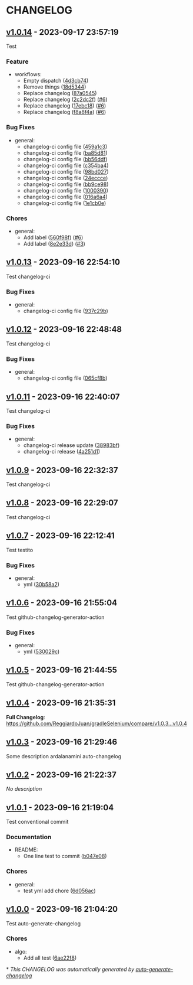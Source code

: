 # CHANGELOG

## [v1.0.14](https://github.com/ReggiardoJuan/gradleSelenium/releases/tag/v1.0.14) - 2023-09-17 23:57:19

Test

### Feature

- workflows:
  - Empty dispatch ([4d3cb74](https://github.com/ReggiardoJuan/gradleSelenium/commit/4d3cb74a58fc83dee0899a9146e2896ab260c2e5))
  - Remove things ([18d5344](https://github.com/ReggiardoJuan/gradleSelenium/commit/18d5344cbd647a042cd3a2e4a317e6ac8ec8b969))
  - Replace changelog ([87a0545](https://github.com/ReggiardoJuan/gradleSelenium/commit/87a05450902f9300c2034e4102790275fd0d541b))
  - Replace changelog ([2c2dc2f](https://github.com/ReggiardoJuan/gradleSelenium/commit/2c2dc2f3a1f9e207e8abebac4889346035f93401)) ([#6](https://github.com/ReggiardoJuan/gradleSelenium/pull/6))
  - Replace changelog ([17ebc18](https://github.com/ReggiardoJuan/gradleSelenium/commit/17ebc18b89a65f08aeaacb155364e0a3c01573f8)) ([#6](https://github.com/ReggiardoJuan/gradleSelenium/pull/6))
  - Replace changelog ([f8a8f4a](https://github.com/ReggiardoJuan/gradleSelenium/commit/f8a8f4af2af8c5596b73fdf87a3c2dff1174c115)) ([#6](https://github.com/ReggiardoJuan/gradleSelenium/pull/6))

### Bug Fixes

- general:
  - changelog-ci config file ([459a1c3](https://github.com/ReggiardoJuan/gradleSelenium/commit/459a1c3eb077b9fd97b150bbe68b9151cfbadbad))
  - changelog-ci config file ([ba85d81](https://github.com/ReggiardoJuan/gradleSelenium/commit/ba85d8169199b435e1e03d7dfa183a5c1ad84402))
  - changelog-ci config file ([bb56ddf](https://github.com/ReggiardoJuan/gradleSelenium/commit/bb56ddf7ce5ffa25b3bac84b34b8b1ae57133489))
  - changelog-ci config file ([c354ba4](https://github.com/ReggiardoJuan/gradleSelenium/commit/c354ba4f6e838d1bbef5a11b42b990c38ff8ad4b))
  - changelog-ci config file ([98bd027](https://github.com/ReggiardoJuan/gradleSelenium/commit/98bd02721e4ab053e3f9660a7a77ab6ecd01d2fa))
  - changelog-ci config file ([24eccce](https://github.com/ReggiardoJuan/gradleSelenium/commit/24eccceb81ace7b455dbfefb5fe800d79f934434))
  - changelog-ci config file ([bb9ce98](https://github.com/ReggiardoJuan/gradleSelenium/commit/bb9ce989a43db97cf524e3f5514b9245b21d0784))
  - changelog-ci config file ([1000390](https://github.com/ReggiardoJuan/gradleSelenium/commit/1000390e7f3306bebd9d096b522f7e54cb846d31))
  - changelog-ci config file ([016a6a4](https://github.com/ReggiardoJuan/gradleSelenium/commit/016a6a4d2c2a8dc4bc5e5a8edda289b81fb806bc))
  - changelog-ci config file ([1e1cb0e](https://github.com/ReggiardoJuan/gradleSelenium/commit/1e1cb0e6729d9d561754922782c20580f54faeba))

### Chores

- general:
  - Add label ([560f98f](https://github.com/ReggiardoJuan/gradleSelenium/commit/560f98fdae29d208a7140cb74518c8a5a7a60dd7)) ([#6](https://github.com/ReggiardoJuan/gradleSelenium/pull/6))
  - Add label ([8e2e33d](https://github.com/ReggiardoJuan/gradleSelenium/commit/8e2e33d6e8562b8c80071c1c4db29742d65d791a)) ([#3](https://github.com/ReggiardoJuan/gradleSelenium/pull/3))

## [v1.0.13](https://github.com/ReggiardoJuan/gradleSelenium/releases/tag/v1.0.13) - 2023-09-16 22:54:10

Test changelog-ci

### Bug Fixes

- general:
  - changelog-ci config file ([937c29b](https://github.com/ReggiardoJuan/gradleSelenium/commit/937c29bcc0b462a2e0f6dcbe82a9a2fc6b8347fd))

## [v1.0.12](https://github.com/ReggiardoJuan/gradleSelenium/releases/tag/v1.0.12) - 2023-09-16 22:48:48

Test changelog-ci

### Bug Fixes

- general:
  - changelog-ci config file ([065cf8b](https://github.com/ReggiardoJuan/gradleSelenium/commit/065cf8b846743f6e49fe7805041d891497352bc9))

## [v1.0.11](https://github.com/ReggiardoJuan/gradleSelenium/releases/tag/v1.0.11) - 2023-09-16 22:40:07

Test changelog-ci 

### Bug Fixes

- general:
  - changelog-ci release update ([38983bf](https://github.com/ReggiardoJuan/gradleSelenium/commit/38983bfeab9eed2d841fcd9b08f16af19fb9b0b8))
  - changelog-ci release ([4a251d1](https://github.com/ReggiardoJuan/gradleSelenium/commit/4a251d159c5ac8985911dd41db44ad890bf97741))

## [v1.0.9](https://github.com/ReggiardoJuan/gradleSelenium/releases/tag/v1.0.9) - 2023-09-16 22:32:37

Test changelog-ci

## [v1.0.8](https://github.com/ReggiardoJuan/gradleSelenium/releases/tag/v1.0.8) - 2023-09-16 22:29:07

Test changelog-ci

## [v1.0.7](https://github.com/ReggiardoJuan/gradleSelenium/releases/tag/v1.0.7) - 2023-09-16 22:12:41

Test testito

### Bug Fixes

- general:
  - yml ([30b58a2](https://github.com/ReggiardoJuan/gradleSelenium/commit/30b58a2e910dfeea249f146886ec4c00ccc9a97e))

## [v1.0.6](https://github.com/ReggiardoJuan/gradleSelenium/releases/tag/v1.0.6) - 2023-09-16 21:55:04

Test github-changelog-generator-action

### Bug Fixes

- general:
  - yml ([530029c](https://github.com/ReggiardoJuan/gradleSelenium/commit/530029c2b9d0e403d78be71866a35ff50e83b8f7))

## [v1.0.5](https://github.com/ReggiardoJuan/gradleSelenium/releases/tag/v1.0.5) - 2023-09-16 21:44:55

Test github-changelog-generator-action

## [v1.0.4](https://github.com/ReggiardoJuan/gradleSelenium/releases/tag/v1.0.4) - 2023-09-16 21:35:31

**Full Changelog**: https://github.com/ReggiardoJuan/gradleSelenium/compare/v1.0.3...v1.0.4

## [v1.0.3](https://github.com/ReggiardoJuan/gradleSelenium/releases/tag/v1.0.3) - 2023-09-16 21:29:46

Some description ardalanamini auto-changelog

## [v1.0.2](https://github.com/ReggiardoJuan/gradleSelenium/releases/tag/v1.0.2) - 2023-09-16 21:22:37

*No description*

## [v1.0.1](https://github.com/ReggiardoJuan/gradleSelenium/releases/tag/v1.0.1) - 2023-09-16 21:19:04

Test conventional commit

### Documentation

- README:
  - One line test to commit ([b047e08](https://github.com/ReggiardoJuan/gradleSelenium/commit/b047e0897c942f296cf045a231f5595ed6d4e3e2))

### Chores

- general:
  - test yml add chore ([6d056ac](https://github.com/ReggiardoJuan/gradleSelenium/commit/6d056ac00ffee9de510d242351c8ca03ec152c39))

## [v1.0.0](https://github.com/ReggiardoJuan/gradleSelenium/releases/tag/v1.0.0) - 2023-09-16 21:04:20

Test auto-generate-changelog

### Chores

- algo:
  - Add all test ([6ae22f8](https://github.com/ReggiardoJuan/gradleSelenium/commit/6ae22f8983d806406cb9c2be7fcb4a56e54f949d))

\* *This CHANGELOG was automatically generated by [auto-generate-changelog](https://github.com/BobAnkh/auto-generate-changelog)*
